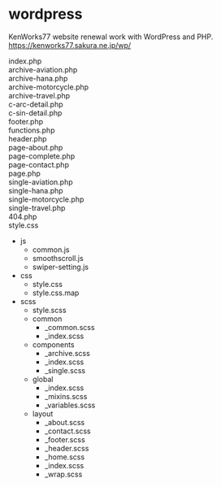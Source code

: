 # wordpress
KenWorks77 website renewal work with WordPress and PHP.
https://kenworks77.sakura.ne.jp/wp/

index.php  
archive-aviation.php  
archive-hana.php  
archive-motorcycle.php  
archive-travel.php  
c-arc-detail.php  
c-sin-detail.php  
footer.php  
functions.php  
header.php  
page-about.php  
page-complete.php  
page-contact.php  
page.php  
single-aviation.php  
single-hana.php  
single-motorcycle.php  
single-travel.php  
404.php  
style.css  
- js
  - common.js
  - smoothscroll.js
  - swiper-setting.js
- css
  - style.css
  - style.css.map
- scss
  - style.scss
  - common
    - _common.scss
    - _index.scss
  - components
    - _archive.scss
    - _index.scss
    - _single.scss
  - global
    - _index.scss
    - _mixins.scss
    - _variables.scss
  - layout
    - _about.scss
    - _contact.scss
    - _footer.scss
    - _header.scss
    - _home.scss
    - _index.scss
    - _wrap.scss
